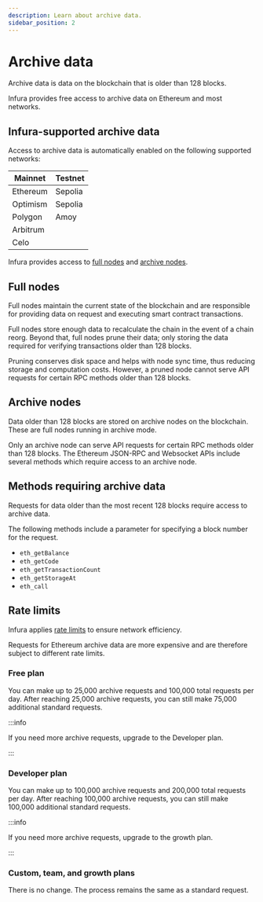 ```yaml
---
description: Learn about archive data.
sidebar_position: 2
---
```


# Archive data

Archive data is data on the blockchain that is older than 128 blocks.

Infura provides free access to archive data on Ethereum and most networks. 

## Infura-supported archive data

Access to archive data is automatically enabled on the following supported networks:

 |Mainnet |Testnet|
 |--------|-------|
 |Ethereum|Sepolia|
 |Optimism|Sepolia|
 |Polygon |Amoy   |
 |Arbitrum|       |
 |Celo    |       |

Infura provides access to [full nodes](#full-nodes)
and [archive nodes](#archive-nodes). 

## Full nodes

Full nodes maintain the current state of the blockchain and are responsible for providing data on request and executing smart contract transactions.

Full nodes store enough data to recalculate the chain in the event of a chain reorg. Beyond that, full nodes prune their data; only storing the data required for verifying transactions older than 128 blocks.

Pruning conserves disk space and helps with node sync time, thus reducing storage and computation costs. However, a pruned node cannot serve API requests for certain RPC methods older than 128 blocks.

## Archive nodes

Data older than 128 blocks are stored on archive nodes on the blockchain. These are full nodes running in archive mode.

Only an archive node can serve API requests for certain RPC methods older than 128 blocks. The Ethereum JSON-RPC and Websocket APIs include several methods which require access to an archive node.

## Methods requiring archive data

Requests for data older than the most recent 128 blocks require access to archive data.

The following methods include a parameter for specifying a block number for the request.

- `eth_getBalance`
- `eth_getCode`
- `eth_getTransactionCount`
- `eth_getStorageAt`
- `eth_call`

## Rate limits

Infura applies [rate limits](../how-to/avoid-rate-limiting.md) to ensure network efficiency.

Requests for Ethereum archive data are more expensive and are therefore subject to different rate limits.

### Free plan

You can make up to 25,000 archive requests and 100,000 total requests per day.
After reaching 25,000 archive requests, you can still make 75,000 additional standard requests.

:::info

If you need more archive requests, upgrade to the Developer plan.

:::

### Developer plan

You can make up to 100,000 archive requests and 200,000 total requests per day. 
After reaching 100,000 archive requests, you can still make 100,000 additional standard requests.

:::info

If you need more archive requests, upgrade to the growth plan.

:::

### Custom, team, and growth plans

There is no change. The process remains the same as a standard request.
